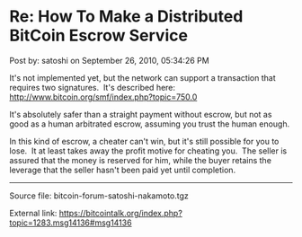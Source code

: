 # Re: How To Make a Distributed BitCoin Escrow Service

Post by: satoshi on September 26, 2010, 05:34:26 PM

It's not implemented yet, but the network can support a transaction that requires two signatures. &nbsp;It's described here:<br>
http://www.bitcoin.org/smf/index.php?topic=750.0

It's absolutely safer than a straight payment without escrow, but not as good as a human arbitrated escrow, assuming you trust the human enough.

In this kind of escrow, a cheater can't win, but it's still possible for you to lose. &nbsp;It at least takes away the profit motive for cheating you. &nbsp;The seller is assured that the money is reserved for him, while the buyer retains the leverage that the seller hasn't been paid yet until completion.

---

Source file: bitcoin-forum-satoshi-nakamoto.tgz

External link: https://bitcointalk.org/index.php?topic=1283.msg14136#msg14136
